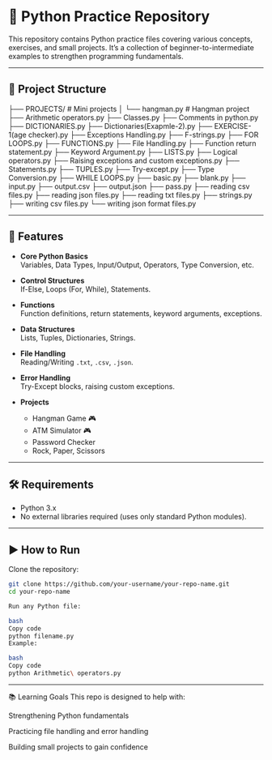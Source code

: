 # 🐍 Python Practice Repository

This repository contains Python practice files covering various concepts, exercises, and small projects. It’s a collection of beginner-to-intermediate examples to strengthen programming fundamentals.

---

## 📂 Project Structure

├── PROJECTS/ # Mini projects
│ └── hangman.py # Hangman project
├── Arithmetic operators.py
├── Classes.py
├── Comments in python.py
├── DICTIONARIES.py
├── Dictionaries(Exapmle-2).py
├── EXERCISE-1(age checker).py
├── Exceptions Handling.py
├── F-strings.py
├── FOR LOOPS.py
├── FUNCTIONS.py
├── File Handling.py
├── Function return statement.py
├── Keyword Argument.py
├── LISTS.py
├── Logical operators.py
├── Raising exceptions and custom exceptions.py
├── Statements.py
├── TUPLES.py
├── Try-except.py
├── Type Conversion.py
├── WHILE LOOPS.py
├── basic.py
├── blank.py
├── input.py
├── output.csv
├── output.json
├── pass.py
├── reading csv files.py
├── reading json files.py
├── reading txt files.py
├── strings.py
├── writing csv files.py
└── writing json format files.py

---

## 🚀 Features

- **Core Python Basics**  
  Variables, Data Types, Input/Output, Operators, Type Conversion, etc.

- **Control Structures**  
  If-Else, Loops (For, While), Statements.

- **Functions**  
  Function definitions, return statements, keyword arguments, exceptions.

- **Data Structures**  
  Lists, Tuples, Dictionaries, Strings.

- **File Handling**  
  Reading/Writing `.txt`, `.csv`, `.json`.

- **Error Handling**  
  Try-Except blocks, raising custom exceptions.

- **Projects**  
  - Hangman Game 🎮
  - ATM Simulator 🎮
  - Password Checker 
  - Rock, Paper, Scissors


---

## 🛠️ Requirements

- Python 3.x  
- No external libraries required (uses only standard Python modules).

---

## ▶️ How to Run

Clone the repository:

```bash
git clone https://github.com/your-username/your-repo-name.git
cd your-repo-name

Run any Python file:

bash
Copy code
python filename.py
Example:

bash
Copy code
python Arithmetic\ operators.py

```

---

📚 Learning Goals
This repo is designed to help with:

Strengthening Python fundamentals

Practicing file handling and error handling

Building small projects to gain confidence
